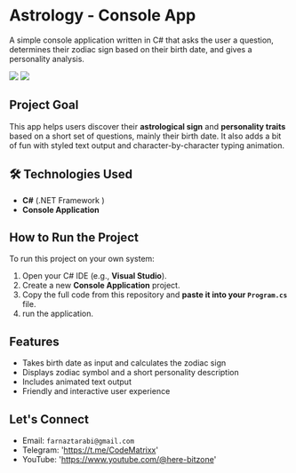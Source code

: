 
# Astrology - Console App

A simple console application written in C# that asks the user a question, determines their zodiac sign based on their birth date, and gives a personality analysis.

  <img src="https://img.shields.io/badge/Author-farnaztr-black" />   <img src="https://img.shields.io/badge/Project-Astrology-darkred" />


##  Project Goal

This app helps users discover their **astrological sign** and **personality traits** based on a short set of questions, mainly their birth date. It also adds a bit of fun with styled text output and character-by-character typing animation.

## 🛠 Technologies Used

- **C#** (.NET Framework )
- **Console Application**
  
## How to Run the Project

To run this project on your own system:

1. Open your C# IDE (e.g., **Visual Studio**).
2. Create a new **Console Application** project.
3. Copy the full code from this repository and **paste it into your `Program.cs`** file.
4. run the application.

## Features

- Takes birth date as input and calculates the zodiac sign
- Displays zodiac symbol and a short personality description
- Includes animated text output
- Friendly and interactive user experience

## Let's Connect

- Email: `farnaztarabi@gmail.com`
- Telegram: 'https://t.me/CodeMatrixx'
- YouTube: 'https://www.youtube.com/@here-bitzone'

